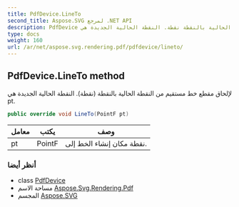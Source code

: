 ```yaml
---
title: PdfDevice.LineTo
second_title: Aspose.SVG لمرجع .NET API
description: PdfDevice طريقة. لإلحاق مقطع خط مستقيم من النقطة الحالية بالنقطة نقطة. النقطة الحالية الجديدة هي pt.
type: docs
weight: 160
url: /ar/net/aspose.svg.rendering.pdf/pdfdevice/lineto/
---
```

## PdfDevice.LineTo method

لإلحاق مقطع خط مستقيم من النقطة الحالية بالنقطة (نقطة). النقطة الحالية الجديدة هي pt.

```csharp
public override void LineTo(PointF pt)
```

| معامل | يكتب | وصف |
| --- | --- | --- |
| pt | PointF | نقطة مكان إنشاء الخط إلى. |

### أنظر أيضا

* class [PdfDevice](../)
* مساحة الاسم [Aspose.Svg.Rendering.Pdf](../../pdfdevice/)
* المجسم [Aspose.SVG](../../../)


